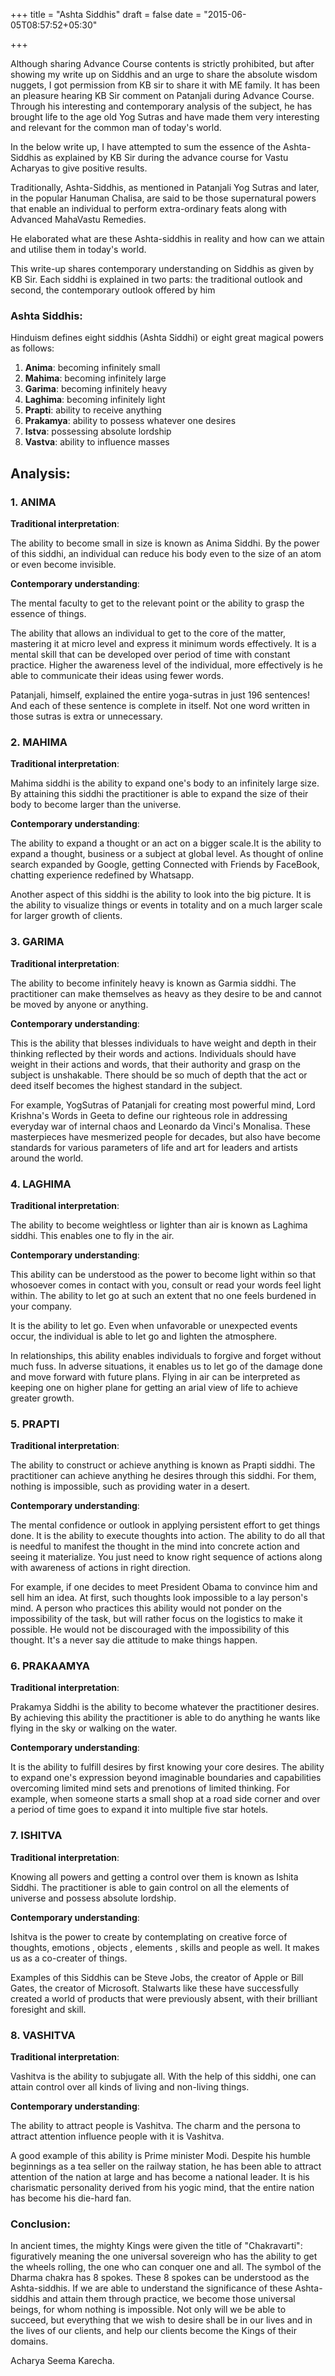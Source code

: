 +++
title = "Ashta Siddhis"
draft = false
date = "2015-06-05T08:57:52+05:30"

+++

Although sharing Advance Course contents is strictly prohibited, but after showing my write up on Siddhis and an urge to share the absolute wisdom nuggets, I got permission from KB sir to share it with ME family. It has been an pleasure hearing KB Sir comment on Patanjali during Advance Course. Through his interesting and contemporary analysis of the subject, he has brought life to the age old Yog Sutras and have made them very interesting and relevant for the common man of today's world.

In the below write up, I have attempted to sum the essence of the Ashta-Siddhis as explained by KB Sir during the advance course for Vastu Acharyas to give positive results.

Traditionally, Ashta-Siddhis, as mentioned in Patanjali Yog Sutras and later, in the popular Hanuman Chalisa, are said to be those supernatural powers that enable an individual to perform extra-ordinary feats along with Advanced MahaVastu Remedies.

He elaborated what are these Ashta-siddhis in reality and how can we attain and utilise them in today's world.

This write-up shares contemporary understanding on Siddhis as given by KB Sir. Each siddhi is explained in two parts: the traditional outlook and second, the contemporary outlook offered by him

### Ashta Siddhis:

Hinduism defines eight siddhis (Ashta Siddhi) or eight great magical powers as follows:

1. **Anima**: becoming infinitely small
2. **Mahima**: becoming infinitely large
3. **Garima**: becoming infinitely heavy
4. **Laghima**: becoming infinitely light
5. **Prapti**: ability to receive anything
6. **Prakamya**: ability to possess whatever one desires
7. **Istva**: possessing absolute lordship
8. **Vastva**: ability to influence masses

## Analysis:

### 1. ANIMA

**Traditional interpretation**:

The ability to become small in size is known as Anima Siddhi. By the power of this siddhi, an individual can reduce his body even to the size of an atom or even become invisible.

**Contemporary understanding**:

The mental faculty to get to the relevant point or the ability to grasp the essence of things.

The ability that allows an individual to get to the core of the matter, mastering it at micro level and express it minimum words effectively. It is a mental skill that can be developed over period of time with constant practice. Higher the awareness level of the individual, more effectively is he able to communicate their ideas using fewer words.

Patanjali, himself, explained the entire yoga-sutras in just 196 sentences! And each of these sentence is complete in itself. Not one word written in those sutras is extra or unnecessary.

### 2. MAHIMA

**Traditional interpretation**:

Mahima siddhi is the ability to expand one's body to an infinitely large size. By attaining this siddhi the practitioner is able to expand the size of their body to become larger than the universe.

**Contemporary understanding**:

The ability to expand a thought or an act on a bigger scale.It is the ability to expand a thought, business or a subject at global level. As thought of online search expanded by Google, getting Connected with Friends by FaceBook, chatting experience redefined by Whatsapp.

Another aspect of this siddhi is the ability to look into the big picture. It is the ability to visualize things or events in totality and on a much larger scale for larger growth of clients.

### 3. GARIMA

**Traditional interpretation**:

The ability to become infinitely heavy is known as Garmia siddhi. The practitioner can make themselves as heavy as they desire to be and cannot be moved by anyone or anything.

**Contemporary understanding**:

This is the ability that blesses individuals to have weight and depth in their thinking reflected by their words and actions. Individuals should have weight in their actions and words, that their authority and grasp on the subject is unshakable. There should be so much of depth that the act or deed itself becomes the highest standard in the subject.

For example, YogSutras of Patanjali for creating most powerful mind, Lord Krishna's Words in Geeta to define our righteous role in addressing everyday war of internal chaos and Leonardo da Vinci's Monalisa. These masterpieces have mesmerized people for decades, but also have become standards for various parameters of life and art for leaders and artists around the world.

### 4. LAGHIMA

**Traditional interpretation**:

The ability to become weightless or lighter than air is known as Laghima siddhi. This enables one to fly in the air.

**Contemporary understanding**:

This ability can be understood as the power to become light within so that whosoever comes in contact with you, consult or read your words feel light within. The ability to let go at such an extent that no one feels burdened in your company.

It is the ability to let go. Even when unfavorable or unexpected events occur, the individual is able to let go and lighten the atmosphere. 

In relationships, this ability enables individuals to forgive and forget without much fuss. In adverse situations, it enables us to let go of the damage done and move forward with future plans. Flying in air can be interpreted as keeping one on higher plane for getting an arial view of life to achieve greater growth.

### 5. PRAPTI

**Traditional interpretation**:

The ability to construct or achieve anything is known as Prapti siddhi. The practitioner can achieve anything he desires through this siddhi. For them, nothing is impossible, such as providing water in a desert.

**Contemporary understanding**:

The mental confidence or outlook in applying persistent effort to get things done. It is the ability to execute thoughts into action. The ability to do all that is needful to manifest the thought in the mind into concrete action and seeing it materialize. You just need to know right sequence of actions along with awareness of actions in right direction.

For example, if one decides to meet President Obama to convince him and sell him an idea. At first, such thoughts look impossible to a lay person's mind. A person who practices this ability would not ponder on the impossibility of the task, but will rather focus on the logistics to make it possible. He would not be discouraged with the impossibility of this thought. It's a never say die attitude to make things happen.

### 6. PRAKAAMYA

**Traditional interpretation**:

Prakamya Siddhi is the ability to become whatever the practitioner desires. By achieving this ability the practitioner is able to do anything he wants like flying in the sky or walking on the water.

**Contemporary understanding**:

It is the ability to fulfill desires by first knowing your core desires. The ability to expand one's expression beyond imaginable boundaries and capabilities overcoming limited mind sets and prenotions of limited thinking. For example, when someone starts a small shop at a road side corner and over a period of time goes to expand it into multiple five star hotels.

### 7. ISHITVA

**Traditional interpretation**:

Knowing all powers and getting a control over them is known as Ishita Siddhi. The practitioner is able to gain control on all the elements of universe and possess absolute lordship.

**Contemporary understanding**:

Ishitva is the power to create by contemplating on creative force of thoughts, emotions , objects , elements , skills and people as well. It makes us as a co-creater of things.

Examples of this Siddhis can be Steve Jobs, the creator of Apple or Bill Gates, the creator of Microsoft. Stalwarts like these have successfully created a world of products that were previously absent, with their brilliant foresight and skill.

### 8. VASHITVA

**Traditional interpretation**:

Vashitva is the ability to subjugate all. With the help of this siddhi, one can attain control over all kinds of living and non-living things.

**Contemporary understanding**:

The ability to attract people is Vashitva. The charm and the persona to attract attention influence people with it is Vashitva.

A good example of this ability is Prime minister Modi. Despite his humble beginnings as a tea seller on the railway station, he has been able to attract attention of the nation at large and has become a national leader. It is his charismatic personality derived from his yogic mind, that the entire nation has become his die-hard fan.

### Conclusion:

In ancient times, the mighty Kings were given the title of "Chakravarti": figuratively meaning the one universal sovereign who has the ability to get the wheels rolling, the one who can conquer one and all. The symbol of the Dharma chakra has 8 spokes. These 8 spokes can be understood as the Ashta-siddhis. If we are able to understand the significance of these Ashta-siddhis and attain them through practice, we become those universal beings, for whom nothing is impossible. Not only will we be able to succeed, but everything that we wish to desire shall be in our lives and in the lives of our clients, and help our clients become the Kings of their domains.

Acharya Seema Karecha.
